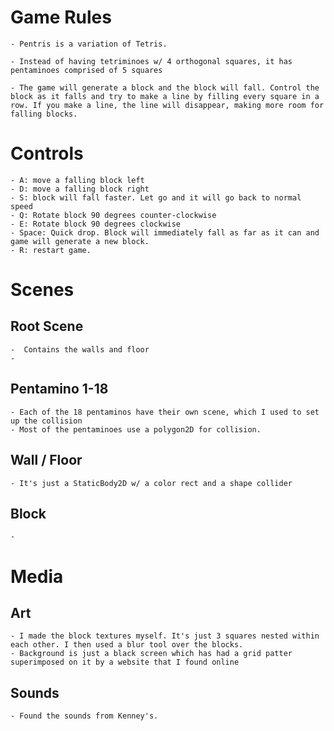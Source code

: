 # Game Rules

	- Pentris is a variation of Tetris. 
	
	- Instead of having tetriminoes w/ 4 orthogonal squares, it has pentaminoes comprised of 5 squares
	
	- The game will generate a block and the block will fall. Control the block as it falls and try to make a line by filling every square in a row. If you make a line, the line will disappear, making more room for falling blocks. 
	
# Controls
	- A: move a falling block left
	- D: move a falling block right 
	- S: block will fall faster. Let go and it will go back to normal speed 
	- Q: Rotate block 90 degrees counter-clockwise
	- E: Rotate block 90 degrees clockwise 
	- Space: Quick drop. Block will immediately fall as far as it can and game will generate a new block. 
	- R: restart game. 
# Scenes

## Root Scene
	-  Contains the walls and floor 
	- 
## Pentamino 1-18
	- Each of the 18 pentaminos have their own scene, which I used to set up the collision
	- Most of the pentaminoes use a polygon2D for collision. 

## Wall / Floor
	- It's just a StaticBody2D w/ a color rect and a shape collider
## Block 
	- 
# Media

## Art 

	- I made the block textures myself. It's just 3 squares nested within each other. I then used a blur tool over the blocks. 
	- Background is just a black screen which has had a grid patter superimposed on it by a website that I found online

## Sounds
	
	- Found the sounds from Kenney's. 
